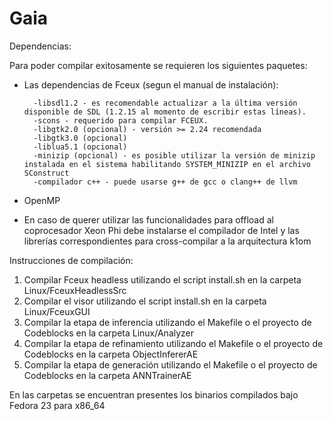 # Gaia
Dependencias:

Para poder compilar exitosamente se requieren los siguientes paquetes:

* Las dependencias de Fceux (segun el manual de instalación):
	
		-libsdl1.2 - es recomendable actualizar a la última versión disponible de SDL (1.2.15 al momento de escribir estas líneas).
		-scons - requerido para compilar FCEUX.
		-libgtk2.0 (opcional) - versión >= 2.24 recomendada
		-libgtk3.0 (opcional)
		-liblua5.1 (opcional)
		-minizip (opcional) - es posible utilizar la versión de minizip instalada en el sistema habilitando SYSTEM_MINIZIP en el archivo SConstruct
		-compilador c++ - puede usarse g++ de gcc o clang++ de llvm

* OpenMP

* En caso de querer utilizar las funcionalidades para offload al coprocesador Xeon Phi debe instalarse el compilador de Intel y las librerías correspondientes para cross-compilar a la arquitectura k1om

Instrucciones de compilación:

1. Compilar Fceux headless utilizando el script install.sh en la carpeta Linux/FceuxHeadlessSrc
2. Compilar el visor utilizando el script install.sh en la carpeta Linux/FceuxGUI
3. Compilar la etapa de inferencia utilizando el Makefile o el proyecto de Codeblocks en la carpeta Linux/Analyzer
4. Compilar la etapa de refinamiento utilizando el Makefile o el proyecto de Codeblocks en la carpeta ObjectInfererAE
5. Compilar la etapa de generación utilizando el Makefile o el proyecto de Codeblocks en la carpeta ANNTrainerAE

En las carpetas se encuentran presentes los binarios compilados bajo Fedora 23 para x86_64

